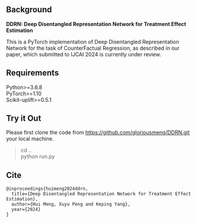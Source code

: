 ##  Background 
**DDRN: Deep Disentangled Representation Network for Treatment Effect Estimation**

This is a PyTorch implementation of Deep Disentangled Representation Network for the task of CounterFactual Regression,
as described in our paper, which submitted to IJCAI 2024 is currently under review.

## Requirements
Python>=3.6.8 \
PyTorch>=1.10 \
Scikit-uplift>=0.5.1


## Try it Out
Please first clone the code from https://github.com/gloriousmeng/DDRN.git your local machine.

>cd ..\
>python run.py

## Cite
```angular2html
@inproceedings{huimeng2024ddrn,
  title={Deep Disentangled Representation Network for Treatment Effect Estimation},
  author={Hui Meng, Xuyu Peng and Keping Yang},
  year={2024}
}
```





